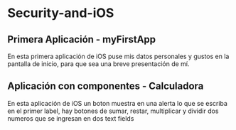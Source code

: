 # Security-and-iOS

## Primera Aplicación - myFirstApp
En esta primera aplicación de iOS puse mis datos personales y gustos en la pantalla de inicio, para que sea una breve presentación de mí.

## Aplicación con componentes - Calculadora
En esta aplicación de iOS un boton muestra en una alerta lo que se escriba en el primer label, hay botones de sumar, restar, multiplicar y dividir dos numeros que se ingresan en dos text fields
